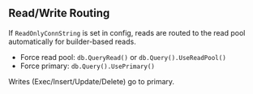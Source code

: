 ## Read/Write Routing

If `ReadOnlyConnString` is set in config, reads are routed to the read pool automatically for builder-based reads.

- Force read pool: `db.QueryRead()` or `db.Query().UseReadPool()`
- Force primary: `db.Query().UsePrimary()`

Writes (Exec/Insert/Update/Delete) go to primary.


